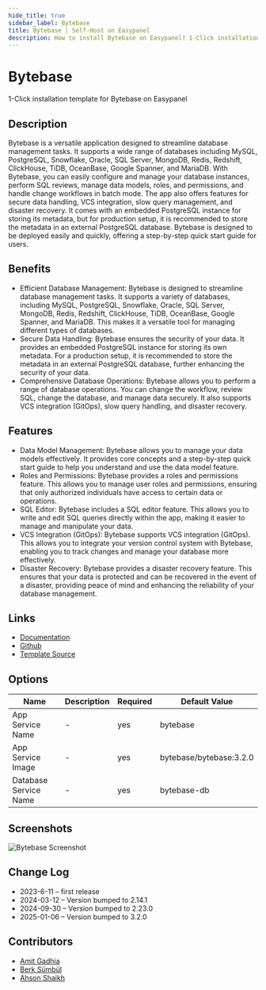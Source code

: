 ```yaml
---
hide_title: true
sidebar_label: Bytebase
title: Bytebase | Self-Host on Easypanel
description: How to install Bytebase on Easypanel? 1-Click installation template for Bytebase on Easypanel
---
```


<!-- generated -->

# Bytebase

1-Click installation template for Bytebase on Easypanel

## Description

Bytebase is a versatile application designed to streamline database management tasks. It supports a wide range of databases including MySQL, PostgreSQL, Snowflake, Oracle, SQL Server, MongoDB, Redis, Redshift, ClickHouse, TiDB, OceanBase, Google Spanner, and MariaDB. With Bytebase, you can easily configure and manage your database instances, perform SQL reviews, manage data models, roles, and permissions, and handle change workflows in batch mode. The app also offers features for secure data handling, VCS integration, slow query management, and disaster recovery. It comes with an embedded PostgreSQL instance for storing its metadata, but for production setup, it is recommended to store the metadata in an external PostgreSQL database. Bytebase is designed to be deployed easily and quickly, offering a step-by-step quick start guide for users.

## Benefits

- Efficient Database Management: Bytebase is designed to streamline database management tasks. It supports a variety of databases, including MySQL, PostgreSQL, Snowflake, Oracle, SQL Server, MongoDB, Redis, Redshift, ClickHouse, TiDB, OceanBase, Google Spanner, and MariaDB. This makes it a versatile tool for managing different types of databases.
- Secure Data Handling: Bytebase ensures the security of your data. It provides an embedded PostgreSQL instance for storing its own metadata. For a production setup, it is recommended to store the metadata in an external PostgreSQL database, further enhancing the security of your data.
- Comprehensive Database Operations: Bytebase allows you to perform a range of database operations. You can change the workflow, review SQL, change the database, and manage data securely. It also supports VCS integration (GitOps), slow query handling, and disaster recovery.

## Features

- Data Model Management: Bytebase allows you to manage your data models effectively. It provides core concepts and a step-by-step quick start guide to help you understand and use the data model feature.
- Roles and Permissions: Bytebase provides a roles and permissions feature. This allows you to manage user roles and permissions, ensuring that only authorized individuals have access to certain data or operations.
- SQL Editor: Bytebase includes a SQL editor feature. This allows you to write and edit SQL queries directly within the app, making it easier to manage and manipulate your data.
- VCS Integration (GitOps): Bytebase supports VCS integration (GitOps). This allows you to integrate your version control system with Bytebase, enabling you to track changes and manage your database more effectively.
- Disaster Recovery: Bytebase provides a disaster recovery feature. This ensures that your data is protected and can be recovered in the event of a disaster, providing peace of mind and enhancing the reliability of your database management.

## Links

- [Documentation](https://www.bytebase.com/docs/get-started/install/deploy-with-docker/)
- [Github](https://github.com/bytebase/bytebase)
- [Template Source](https://github.com/easypanel-io/templates/tree/main/templates/bytebase)

## Options

Name | Description | Required | Default Value
-|-|-|-
App Service Name | - | yes | bytebase
App Service Image | - | yes | bytebase/bytebase:3.2.0
Database Service Name | - | yes | bytebase-db

## Screenshots

![Bytebase Screenshot](./assets/screenshot.png)

## Change Log

- 2023-6-11 – first release
- 2024-03-12 – Version bumped to 2.14.1
- 2024-09-30 – Version bumped to 2.23.0
- 2025-01-06 – Version bumped to 3.2.0

## Contributors

- [Amit Gadhia](https://github.com/amitoo7)
- [Berk Sümbül](https://berksmbl.com)
- [Ahson Shaikh](https://github.com/Ahson-Shaikh)

